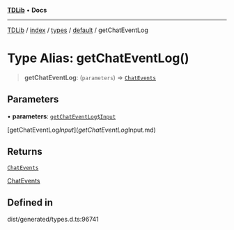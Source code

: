[**TDLib**](../../../../../../README.md) • **Docs**

***

[TDLib](../../../../../../modules.md) / [index](../../../../../README.md) / [types](../../../README.md) / [default](../README.md) / getChatEventLog

# Type Alias: getChatEventLog()

> **getChatEventLog**: (`parameters`) => [`ChatEvents`](ChatEvents.md)

## Parameters

• **parameters**: [`getChatEventLog$Input`](getChatEventLog$Input.md)

[getChatEventLog$Input](getChatEventLog$Input.md)

## Returns

[`ChatEvents`](ChatEvents.md)

[ChatEvents](ChatEvents.md)

## Defined in

dist/generated/types.d.ts:96741
